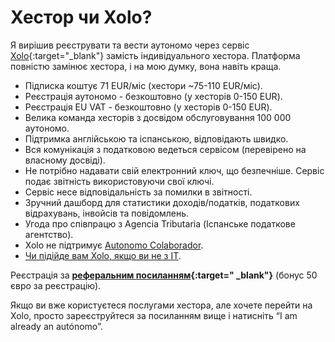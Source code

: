 # Хестор чи Xolo?

Я вирішив реєструвати та вести аутономо через
сервіс [Xolo](https://bit.ly/xolosignup){:target="_blank"} замість
індивідуального хестора.
Платформа повністю замінює хестора, і на мою думку, вона навіть краща.

- Підписка коштує 71 EUR/міс (хестори ~75-110 EUR/міс).
- Реєстрація аутономо - безкоштовно (у хесторів 0-150 EUR).
- Реєстрація EU VAT - безкоштовно (у хесторів 0-150 EUR).
- Велика команда хесторів з досвідом обслуговування 100 000 аутономо.
- Підтримка англійською та іспанською, відповідають швидко.
- Вся комунікація з податковою ведеться сервісом (перевірено на власному
  досвіді).
- Не потрібно надавати свій електронний ключ, що безпечніше. Сервіс подає
  звітність використовуючи свої ключі.
- Сервіс несе відповідальність за помилки в звітності.
- Зручний дашборд для статистики доходів/податків, податкових відрахувань,
  інвойсів та повідомлень.
- Угода про співпрацю з Agencia Tributaria (Іспанське податкове агентство).
- Xolo не підтримує [Autonomo Colaborador](#autónomo-colaborador).
- [Чи підійде вам Xolo, якщо ви не з IT](#чи-підійде-вам-xolo-якщо-ви-не-з-it).

Реєстрація за **[реферальним посиланням](https://bit.ly/xolosignup){:target="
_blank"}** (бонус 50 євро за реєстрацію).

Якщо ви вже користуєтеся послугами хестора, але хочете перейти на Xolo,
просто зареєструйтеся за посиланням вище і натисніть “I am already an
autónomo”.
